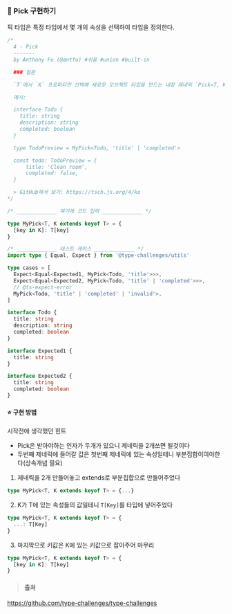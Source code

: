 ### 📌 Pick 구현하기

픽 타입은 특정 타입에서 몇 개의 속성을 선택하여 타입을 정의한다.

```ts
/*
  4 - Pick
  -------
  by Anthony Fu (@antfu) #쉬움 #union #built-in

  ### 질문

  `T`에서 `K` 프로퍼티만 선택해 새로운 오브젝트 타입을 만드는 내장 제네릭 `Pick<T, K>`을 이를 사용하지 않고 구현하세요.

  예시:

  interface Todo {
    title: string
    description: string
    completed: boolean
  }

  type TodoPreview = MyPick<Todo, 'title' | 'completed'>

  const todo: TodoPreview = {
      title: 'Clean room',
      completed: false,
  }

  > GitHub에서 보기: https://tsch.js.org/4/ko
*/

/* _____________ 여기에 코드 입력 _____________ */

type MyPick<T, K extends keyof T> = {
  [key in K]: T[key]
}

/* _____________ 테스트 케이스 _____________ */
import type { Equal, Expect } from '@type-challenges/utils'

type cases = [
  Expect<Equal<Expected1, MyPick<Todo, 'title'>>>,
  Expect<Equal<Expected2, MyPick<Todo, 'title' | 'completed'>>>,
  // @ts-expect-error
  MyPick<Todo, 'title' | 'completed' | 'invalid'>,
]

interface Todo {
  title: string
  description: string
  completed: boolean
}

interface Expected1 {
  title: string
}

interface Expected2 {
  title: string
  completed: boolean
}
```

#### ⭐️ 구현 방법

시작전에 생각했던 힌트
- Pick은 받아야하는 인자가 두개가 있으니 제네릭을 2개쓰면 될것이다
- 두번째 제네릭에 들어갈 값은 첫번째 제네릭에 있는 속성일테니 부분집합이여야한다(상속개념 필요)

1. 제네릭을 2개 만들어놓고 extends로 부분집합으로 만들어주었다
```ts
type MyPick<T, K extends keyof T> = {...}
```

2. K가 T에 있는 속성들의 값일테니 `T[Key]`를 타입에 넣어주었다
```ts
type MyPick<T, K extends keyof T> = {
  ...: T[Key]
}
```

3. 마지막으로 키값은 K에 있는 키값으로 잡아주어 마무리
```ts
type MyPick<T, K extends keyof T> = {
  [key in K]: T[key]
}
```

>#### 출처
https://github.com/type-challenges/type-challenges